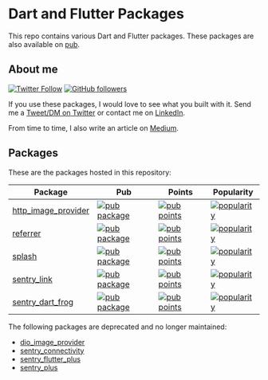# Dart and Flutter Packages

This repo contains various Dart and Flutter packages.
These packages are also available on [pub](https://pub.dev/publishers/uekoetter.dev/packages).

## About me

[![Twitter Follow](https://img.shields.io/twitter/follow/ue_man?style=social)](https://twitter.com/ue_man)
[![GitHub followers](https://img.shields.io/github/followers/ueman?style=social)](https://github.com/ueman)

If you use these packages, I would love to see what you built with it. Send me a [Tweet/DM on Twitter](https://twitter.com/ue_man) or contact me on [LinkedIn](https://www.linkedin.com/in/jonas-uekoetter).

From time to time, I also write an article on [Medium](https://medium.com/@jonasuekoetter).


<!-- 

## Issues

Please file any issues, bugs, or feature requests in the [main flutter
repo](https://github.com/flutter/flutter/issues/new/choose).
Issues pertaining to this repository are [labeled
"package"](https://github.com/flutter/flutter/issues?q=is%3Aopen+is%3Aissue+label%3Apackage).

## Contributing

If you wish to contribute a new package to the Flutter ecosystem, please
see the documentation for [developing packages](https://flutter.dev/to/develop-packages). You can store
your package source code in any GitHub repository (the present repo is only
intended for packages developed by the core Flutter team). Once your package
is ready you can [publish](https://flutter.dev/to/develop-packages#publish)
to the [pub repository](https://pub.dev/).

If you wish to contribute a change to any of the existing packages in this repo,
please review our [contribution guide](https://github.com/flutter/packages/blob/main/CONTRIBUTING.md),
and send a [pull request](https://github.com/flutter/packages/pulls).

-->

## Packages

These are the packages hosted in this repository:

| Package                                       | Pub                                                                                                                  | Points                                                                                                                     | Popularity                                                                                                                     |
| --------------------------------------------- | -------------------------------------------------------------------------------------------------------------------- | -------------------------------------------------------------------------------------------------------------------------- | ------------------------------------------------------------------------------------------------------------------------------ |
| [http_image_provider](./http_image_provider/) | [![pub package](https://img.shields.io/pub/v/http_image_provider.svg)](https://pub.dev/packages/http_image_provider) | [![pub points](https://img.shields.io/pub/points/http_image_provider)](https://pub.dev/packages/http_image_provider/score) | [![popularity](https://img.shields.io/pub/popularity/http_image_provider)](https://pub.dev/packages/http_image_provider/score) |
| [referrer](./referrer/)                       | [![pub package](https://img.shields.io/pub/v/referrer.svg)](https://pub.dev/packages/referrer)                       | [![pub points](https://img.shields.io/pub/points/referrer)](https://pub.dev/packages/referrer/score)                       | [![popularity](https://img.shields.io/pub/popularity/referrer)](https://pub.dev/packages/referrer/score)                       |
| [splash](./splash/)                           | [![pub package](https://img.shields.io/pub/v/splash.svg)](https://pub.dev/packages/splash)                           | [![pub points](https://img.shields.io/pub/points/splash)](https://pub.dev/packages/splash/score)                           | [![popularity](https://img.shields.io/pub/popularity/splash)](https://pub.dev/packages/splash/score)                           |
| [sentry_link](./sentry_link/)                 | [![pub package](https://img.shields.io/pub/v/sentry_link.svg)](https://pub.dev/packages/sentry_link)                 | [![pub points](https://img.shields.io/pub/points/sentry_link)](https://pub.dev/packages/sentry_link/score)                 | [![popularity](https://img.shields.io/pub/popularity/sentry_link)](https://pub.dev/packages/sentry_link/score)                 |
| [sentry_dart_frog](./sentry_dart_frog/)       | [![pub package](https://img.shields.io/pub/v/sentry_dart_frog.svg)](https://pub.dev/packages/sentry_dart_frog)       | [![pub points](https://img.shields.io/pub/points/sentry_dart_frog)](https://pub.dev/packages/sentry_dart_frog/score)       | [![popularity](https://img.shields.io/pub/popularity/sentry_dart_frog)](https://pub.dev/packages/sentry_dart_frog/score)       |

The following packages are deprecated and no longer maintained:

- [dio_image_provider](./dio_image_provider/)
- [sentry_connectivity](./sentry_connectivity/)
- [sentry_flutter_plus](./sentry_flutter_plus/)
- [sentry_plus](./sentry_plus/)